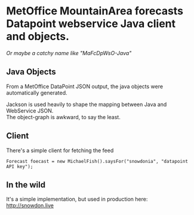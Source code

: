 # MetOffice MountainArea forecasts Datapoint webservice Java client and objects.

*Or maybe a catchy name like "MaFcDpWsO-Java"*

## Java Objects

From a MetOffice DataPoint JSON output, the java objects were automatically generated.

Jackson is used heavily to shape the mapping between Java and WebService JSON.  
The object-graph is awkward, to say the least.

## Client

There's a simple client for fetching the feed

    Forecast foecast = new MichaelFish().saysFor("snowdonia", "datapoint API key");

## In the wild

It's a simple implementation, but used in production here: http://snowdon.live


   







